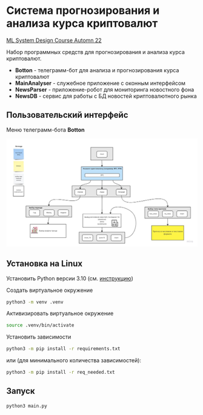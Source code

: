 # Система прогнозирования и анализа курса криптовалют

[ML System Design Course Automn 22](https://ods.ai/tracks/ml-system-design-22)

Набор программных средств для прогнозирования и анализа курса криптовалют.

* **Botton** - телеграмм-бот для анализа и прогнозирования курса криптовалют
* **MainAnalyser** - служебное приложение с оконным интерфейсом 
* **NewsParser** - приложение-робот для мониторинга новостного фона
* **NewsDB** - сервис для работы с БД новостей криптовалютного рынка


## Пользовательский интерфейс

Меню телеграмм-бота **Botton**

<center>
<img src = "static/bot_menu.jpg" />
</center>

## Установка на Linux

Установить Python версии 3.10 (см. [инструкцию](https://cloudbytes.dev/snippets/upgrade-python-to-latest-version-on-ubuntu-linux))

Создать виртуальное окружение

``` bash
python3 -m venv .venv
```

Активизировать виртуальное окружение

``` bash
source .venv/bin/activate
```

Установить зависимости

``` bash
python3 -m pip install -r requirements.txt
```

или (для минимального количества зависимостей):

``` bash
python3 -m pip install -r req_needed.txt
```

## Запуск

``` bash
python3 main.py
```
